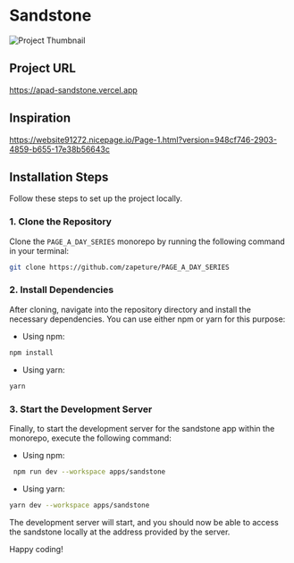 # Sandstone

![Project Thumbnail](https://cdn.sanity.io/images/lwfqdm3j/production/23621e637990d88c5e23703db0ca4f46d4ea25c6-1311x643.png?fit=max&auto=format)

## Project URL

https://apad-sandstone.vercel.app

## Inspiration

https://website91272.nicepage.io/Page-1.html?version=948cf746-2903-4859-b655-17e38b56643c

## Installation Steps

Follow these steps to set up the project locally.

### 1. Clone the Repository

Clone the `PAGE_A_DAY_SERIES` monorepo by running the following command in your terminal:

```bash
git clone https://github.com/zapeture/PAGE_A_DAY_SERIES
```

### 2. Install Dependencies

After cloning, navigate into the repository directory and install the necessary dependencies. You can use either npm or yarn for this purpose:

- Using npm:

```bash
npm install
```

- Using yarn:

```bash
yarn
```

### 3. Start the Development Server

Finally, to start the development server for the sandstone app within the monorepo, execute the following command:

- Using npm:

```bash
 npm run dev --workspace apps/sandstone
```

- Using yarn:

```bash
yarn dev --workspace apps/sandstone
```

The development server will start, and you should now be able to access the sandstone locally at the address provided by the server.

Happy coding!
